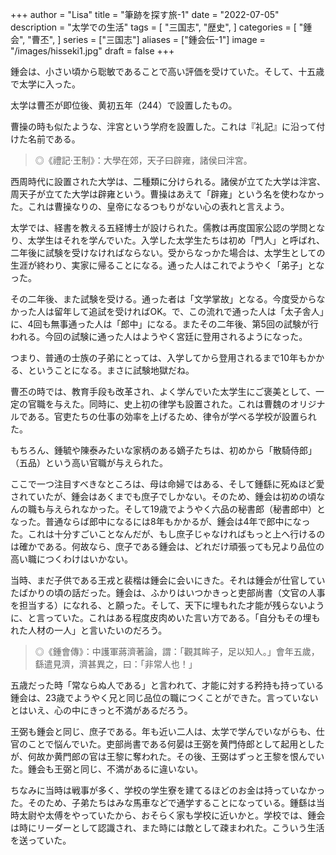 +++
author = "Lisa"
title = "筆跡を探す旅-1"
date = "2022-07-05"
description = "太学での生活"
tags = [
    "三国志",
    "歴史",
]
categories = [
    "鍾会",
    "曹丕",
]
series = ["三国志"]
aliases = ["鍾会伝-1"]
image = "/images/hisseki1.jpg"
draft = false
+++

鍾会は、小さい頃から聡敏であることで高い評価を受けていた。そして、十五歳で太学に入った。

太学は曹丕が即位後、黄初五年（244）で設置したもの。

曹操の時も似たような、泮宮という学府を設置した。これは『礼記』に沿って付けた名前である。

> ◎《禮記·王制》：大學在郊，天子曰辟雍，諸侯曰泮宮。

西周時代に設置された大学は、二種類に分けられる。諸侯が立てた大学は泮宮、周天子が立てた大学は辟雍という。曹操はあえて「辟雍」という名を使わなかった。これは曹操なりの、皇帝になるつもりがない心の表れと言えよう。

太学では、経書を教える五経博士が設けられた。儒教は再度国家公認の学問となり、太学生はそれを学んでいた。入学した太学生たちは初め「門人」と呼ばれ、二年後に試験を受けなければならない。受からなっかた場合は、太学生としての生涯が終わり、実家に帰ることになる。通った人はこれでようやく「弟子」となった。

その二年後、また試験を受ける。通った者は「文学掌故」となる。今度受からなかった人は留年して追試を受ければOK。で、この流れで通った人は「太子舎人」に、4回も無事通った人は「郎中」になる。またその二年後、第5回の試験が行われる。今回の試験に通った人はようやく宮廷に登用されるようになった。

つまり、普通の士族の子弟にとっては、入学してから登用されるまで10年もかかる、ということになる。まさに試験地獄だね。

曹丕の時では、教育手段も改革され、よく学んでいた太学生にご褒美として、一定の官職を与えた。同時に、史上初の律学も設置された。これは曹魏のオリジナルである。官吏たちの仕事の効率を上げるため、律令が学べる学校が設置られた。

もちろん、鍾毓や陳泰みたいな家柄のある嫡子たちは、初めから「散騎侍郎」（五品）という高い官職が与えられた。

ここで一つ注目すべきなところは、母は命婦ではある、そして鍾繇に死ぬほど愛されていたが、鍾会はあくまでも庶子でしかない。そのため、鍾会は初めの頃なんの職も与えられなかった。そして19歳でようやく六品の秘書郎（秘書郎中）となった。普通ならば郎中になるには8年もかかるが、鍾会は4年で郎中になった。これは十分すごいことなんだが、もし庶子じゃなければもっと上へ行けるのは確かである。何故なら、庶子である鍾会は、どれだけ頑張っても兄より品位の高い職につくわけはいかない。

当時、まだ子供である王戎と裴楷は鍾会に会いにきた。それは鍾会が仕官していたばかりの頃の話だった。鍾会は、ふかりはいつかきっと吏部尚書（文官の人事を担当する）になれる、と願った。そして、天下に埋もれた才能が残らないように、と言っていた。これはある程度皮肉めいた言い方である。「自分もその埋もれた人材の一人」と言いたいのだろう。

> ◎《鍾會傳》：中護軍蔣濟著論，謂：「觀其眸子，足以知人。」會年五歲，繇遣見濟，濟甚異之，曰：「非常人也！」

五歳だった時「常ならぬ人である」と言われて、才能に対する矜持も持っている鍾会は、23歳でようやく兄と同じ品位の職につくことができた。言っていないとはいえ、心の中にきっと不満があるだろう。

王弼も鍾会と同じ、庶子である。年も近い二人は、太学で学んでいながらも、仕官のことで悩んでいた。吏部尚書である何晏は王弼を黄門侍郎として起用としたが、何故か黄門郎の官は王黎に奪われた。その後、王弼はずっと王黎を恨んでいた。鍾会も王弼と同じ、不満があるに違いない。

ちなみに当時は戦事が多く、学校の学生寮を建てるほどのお金は持っていなかった。そのため、子弟たちはみな馬車などで通学することになっている。鍾繇は当時太尉や太傅をやっていたから、おそらく家も学校に近いかと。学校では、鍾会は時にリーダーとして認識され、また時には敵として疎まわれた。こういう生活を送っていた。
